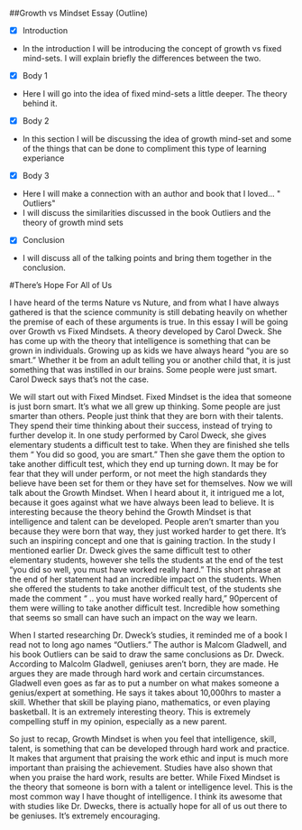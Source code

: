 
##Growth vs Mindset Essay (Outline)

* [x] Introduction

+ In the introduction I will be introducing the concept of growth vs fixed mind-sets. I will explain briefly the differences between the two.

* [x] Body 1
+ Here I will go into the idea of fixed mind-sets a little deeper. The theory behind it.

* [x] Body 2
+ In this section I will be discussing the idea of growth mind-set and some of the things that can be done to compliment this type of learning experiance
* [x] Body 3
+ Here I will make a connection with an author and book that I loved... " Outliers" 
+ I will discuss the similarities discussed in the book Outliers and the theory of growth mind sets

* [x] Conclusion
+ I will discuss all of the talking points and bring them together in the conclusion.

#There’s Hope For All of Us 


I have heard of the terms Nature vs Nuture, and from what I have always gathered is that the science community is still debating heavily on whether the premise of each of these arguments is true. In this essay I will be going over Growth vs Fixed Mindsets. A theory developed by Carol Dweck. She has come up with the theory that intelligence is something that can be grown in individuals. Growing up as kids we have always heard “you are so smart.” Whether it be from an adult telling you or another child that, it is just something that was instilled in our brains. Some people were just smart. Carol Dweck says that’s not the case.


We will start out with Fixed Mindset. Fixed Mindset is the idea that someone is just born smart. It’s what we all grew up thinking. Some people are just smarter than others. People just think that they are born with their talents. They spend their time thinking about their success, instead of trying to further develop it. In one study performed by Carol Dweck, she gives elementary students a difficult test to take. When they are finished she tells them “ You did so good, you are smart.” Then she gave them the option to take another difficult test, which they end up turning down. It may be for fear that they will under perform, or not meet the high standards they believe have been set for them or they have set for themselves.
Now we will talk about the Growth Mindset. When I heard about it, it intrigued me a lot, because it goes against what we have always been lead to believe. It is interesting because the theory behind the Growth Mindset is that intelligence and talent can be developed. People aren’t smarter than you because they were born that way, they just worked harder to get there. It’s such an inspiring concept and one that is gaining traction. In the study I mentioned earlier Dr. Dweck gives the same difficult test to other elementary students, however she tells the students at the end of the test “you did so well, you must have worked really hard.” This short phrase at the end of her statement had an incredible impact on the students. When she offered the students to take another difficult test, of the students she made the comment “ .. you must have worked really hard,”  90percent of them were willing to take another difficult test. Incredible how something that seems so small can have such an impact on the way we learn.


When I started researching Dr. Dweck’s studies, it reminded me of a book I read not to long ago names “Outliers.” The author is Malcom Gladwell, and his book Outliers can be said to draw the same conclusions as Dr. Dweck. According to Malcolm Gladwell, geniuses aren’t born, they are made. He argues they are made through hard work and certain circumstances.  Gladwell even goes as far as to put a number on what makes someone a genius/expert at something. He says it takes about 10,000hrs to master a skill. Whether that skill be playing piano, mathematics, or even playing basketball. It is an extremely interesting theory.
This is extremely compelling stuff in my opinion, especially as a new parent. 


So just to recap, Growth Mindset is when you feel that intelligence, skill, talent, is something that can be developed through hard work and practice. It makes that argument that praising the work ethic and input is much more important than praising the achievement. Studies have also shown that when you praise the hard work, results are better. While Fixed Mindset is the theory that someone is born with a talent or intelligence level. This is the most common way I have thought of intelligence. I think its awesome that with studies like Dr. Dwecks, there is actually hope for all of us out there to be geniuses. It’s extremely encouraging.

